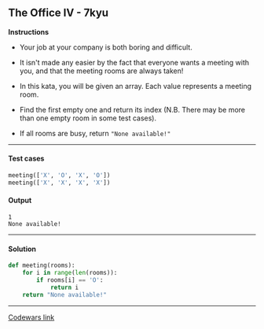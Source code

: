 ## The Office IV - 7kyu

**Instructions**

- Your job at your company is both boring and difficult.

- It isn't made any easier by the fact that everyone wants a meeting with you, and that the meeting rooms are always taken!

- In this kata, you will be given an array. Each value represents a meeting room.

- Find the first empty one and return its index (N.B. There may be more than one empty room in some test cases).

- If all rooms are busy, return `"None available!"`

---

#### Test cases

```Python
meeting(['X', 'O', 'X', 'O'])
meeting(['X', 'X', 'X', 'X'])
```

#### Output
```
1
None available!
```

---

#### Solution

```python
def meeting(rooms):
    for i in range(len(rooms)):
        if rooms[i] == 'O':
            return i
    return "None available!"
```

---


[Codewars link](https://www.codewars.com/kata/the-office-iv-find-a-meeting-room)
